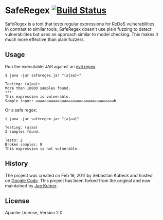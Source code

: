 # SafeRegex [![Build Status](https://travis-ci.org/jkutner/saferegex.svg?branch=master)](https://travis-ci.org/jkutner/saferegex)

SafeRegex is a tool that tests regular expressions for [ReDoS](https://www.owasp.org/index.php/Regular_expression_Denial_of_Service_-_ReDoS) 
vulnerabilities. In contrast to similar tools, SafeRegex doesn't use plain fuzzing to detect vulnerabilites but uses an 
approach similar to model checking. This makes it much more effective than plain fuzzers.

## Usage

Run the executable JAR against an [evil regex](https://www.owasp.org/index.php/Regular_expression_Denial_of_Service_-_ReDoS)

```sh-session
$ java -jar saferegex.jar "(a|aa)+"
                          
Testing: (a|aa)+
More than 10000 samples found.
***
This expression is vulnerable.
Sample input: aaaaaaaaaaaaaaaaaaaaaaaaaaaaaaaaaaaab
```

Or a safe regex:

```sh-session
$ java -jar saferegex.jar "(a|aa)"

Testing: (a|aa)
2 samples found.

Tests: 2
Broken samples: 0
This expression is not vulnerable.
```

## History

The project was created on Feb 16, 2011 by Sebastian Kübeck and hosted on [Google Code](https://code.google.com/archive/p/saferegex/). This project has
been forked from the original and now maintained by [Joe Kutner](http://jkutner.github.io/).

## License

Apache License, Version 2.0
